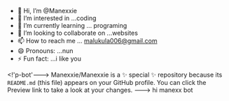 - 👋 Hi, I’m @Manexxie
- 👀 I’m interested in ...coding
- 🌱 I’m currently learning ... programing
- 💞️ I’m looking to collaborate on ...websites
- 📫 How to reach me ... malukula006@gmail.com
- 😄 Pronouns: ...nun
- ⚡ Fun fact: ...i like you

<!'p-bot'--->
Manexxie/Manexxie is a ✨ special ✨ repository because its `README.md` (this file) appears on your GitHub profile.
You can click the Preview link to take a look at your changes.
--->
hi
manexx bot


